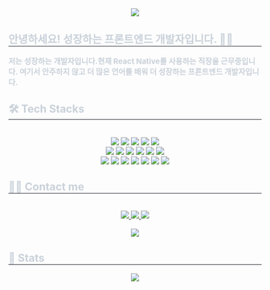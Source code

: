 <div align= "center">
    <img src="https://capsule-render.vercel.app/api?type=waving&color=gradient&height=180&text=Hello,%20World~&animation=fadeIn&fontColor=ffffff&fontSize=50" />
    </div>
    <div style="text-align: left;"> 
    <h2 style="border-bottom: 1px solid #21262d; color: #c9d1d9;"> 안녕하세요! 성장하는 프론트엔드 개발자입니다. 🙆‍♀️ </h2>  
    <div style="font-weight: 700; font-size: 15px; text-align: left; color: #c9d1d9;"> 저는 성장하는 개발자입니다.</li></li>현재 React Native를 사용하는 직장을 근무중입니다. </li></li></li>여기서 안주하지 않고 더 많은 언어를 배워 더 성장하는 프론트엔드 개발자입니다.</li> </div> 
    </div>
    <div style="text-align: left;">
    <h2 style="border-bottom: 1px solid #21262d; color: #c9d1d9;"> 🛠️ Tech Stacks </h2> <br> 
    <div  align= "center"> <img src="https://img.shields.io/badge/Bootstrap-7952B3?style=flat-square&logo=Bootstrap&logoColor=white">
          <img src="https://img.shields.io/badge/CSS3-1572B6?style=flat-square&logo=CSS3&logoColor=white">
          <img src="https://img.shields.io/badge/Expo-000020?style=flat-square&logo=Expo&logoColor=white">
          <img src="https://img.shields.io/badge/Github-181717?style=flat-square&logo=Github&logoColor=white">
          <img src="https://img.shields.io/badge/HTML5-E34F26?style=flat-square&logo=HTML5&logoColor=white">
          <br/><img src="https://img.shields.io/badge/jQuery-0769AD?style=flat-square&logo=jQuery&logoColor=white">
          <img src="https://img.shields.io/badge/Styled Component-FF3399?style=flat-square&logo">
          <img src="https://img.shields.io/badge/Javascript-F7DF1E?style=flat-square&logo=Javascript&logoColor=white">
          <img src="https://img.shields.io/badge/Netlify-00C7B7?style=flat-square&logo=Netlify&logoColor=white">
          <img src="https://img.shields.io/badge/Node.js-339933?style=flat-square&logo=Node.js&logoColor=white">
          <img src="https://img.shields.io/badge/React-61DAFB?style=flat-square&logo=React&logoColor=white">
          <br/><img src="https://img.shields.io/badge/ReactNative-61DAFB?style=flat-square&logo=React&logoColor=white">
          <img src="https://img.shields.io/badge/Redux-764ABC?style=flat-square&logo=Redux&logoColor=white">
          <img src="https://img.shields.io/badge/ReduxSaga-999999?style=flat-square&logo=ReduxSaga&logoColor=white">
          <img src="https://img.shields.io/badge/Slack-4A154B?style=flat-square&logo=Slack&logoColor=white">
        <img src="https://img.shields.io/badge/mysql-4479A1?style=flat-the-badge&logo=mysql&logoColor=white">
        <img src="https://img.shields.io/badge/aws-232F3E?style=flat-the-badge&logo=aws&logoColor=white">
        <img src="https://img.shields.io/badge/next-FFFFFF?style=flat-the-badge&logo=next.js&logoColor=white">
          </div>
    </div>
    <div style="text-align: left;">
    <h2 style="border-bottom: 1px solid #21262d; color: #c9d1d9;"> 🧑‍💻 Contact me </h2> <br> 
    <div align= "center"> <a href=https://www.instagram.com/jsjs_ppark/> <img src="https://img.shields.io/badge/Instagram-E4405F?style=flat-square&logo=Instagram&logoColor=white&link=https://www.instagram.com/jsjs_ppark/"> </a>
         <a href=https://velog.io/@oask12> <img src="https://img.shields.io/badge/Velog-20C997?style=flat-square&logo=Velog&logoColor=white&link=https://velog.io/@oask12"> </a>
         <a href=mailto:junseok53@gamil.com> <img src="https://img.shields.io/badge/Gmail-EA4335?style=flat-square&logo=Gmail&logoColor=white&link=mailto:junseok53@gamil.com"> </a>
          </div>  <br> 
    <div align= "center"> <a href="https://hits.seeyoufarm.com"> <img src="https://hits.seeyoufarm.com/api/count/incr/badge.svg?url=https%3A%2F%2Fgithub.com%2Fjjunseokk%2F&count_bg=%23000000&title_bg=%23000000&icon=github.svg&icon_color=%23FFFFFF&title=GitHub&edge_flat=false"/></a>
       </div> 
    </div>
    <div style="text-align: left;"> 
    <h2 style="border-bottom: 1px solid #21262d; color: #c9d1d9;"> 🏅 Stats </h2> <div align= "center">  <img src="https://github-readme-stats.vercel.app/api/top-langs/?username=jjunseokk&layout=compact&bg_color=180,000000,&title_color=000000&text_color=000000"
          /> </div> 
    </div>
    
